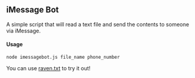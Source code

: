 ## iMessage Bot
A simple script that will read a text file and send the contents to someone via iMessage.

#### Usage
```
node imessagebot.js file_name phone_number
```

You can use [raven.txt](https://github.com/chaotea/imessage-bot/blob/master/raven.txt) to try it out!
